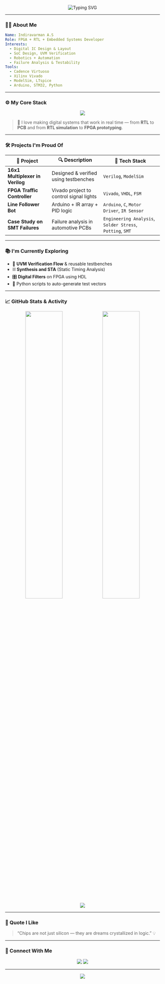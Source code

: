 <!-- Aesthetic GitHub Profile README for indiravarman -->

<p align="center">
  <img src="https://readme-typing-svg.demolab.com?font=Fira+Code&duration=3000&pause=1000&center=true&width=435&lines=Hi+%F0%9F%91%8B%2C+I'm+Indiravarman!;FPGA+%7C+VLSI+%7C+Embedded+Systems+%7C+RTL;Welcome+to+my+Hardware+World+%F0%9F%8C%90" alt="Typing SVG" />
</p>

---

### 👨‍💻 About Me

```yaml
Name: Indiravarman A.S
Role: FPGA + RTL + Embedded Systems Developer
Interests:
  - Digital IC Design & Layout
  - SoC Design, UVM Verification
  - Robotics + Automation
  - Failure Analysis & Testability
Tools:
  - Cadence Virtuoso
  - Xilinx Vivado
  - ModelSim, LTspice
  - Arduino, STM32, Python
```

---

### ⚙️ My Core Stack

<p align="center">
  <img src="https://skillicons.dev/icons?i=verilog,vhdl,vivado,c,arduino,github,py,cadence" />
</p>

> 🧠 I love making digital systems that work in real time — from **RTL** to **PCB** and from **RTL simulation** to **FPGA prototyping**.

---

### 🛠 Projects I'm Proud Of

| 🚀 Project | 🔍 Description | 📂 Tech Stack |
|-----------|----------------|----------------|
| **16x1 Multiplexer in Verilog** | Designed & verified using testbenches | `Verilog`, `ModelSim` |
| **FPGA Traffic Controller** | Vivado project to control signal lights | `Vivado`, `VHDL`, `FSM` |
| **Line Follower Bot** | Arduino + IR array + PID logic | `Arduino`, `C`, `Motor Driver`, `IR Sensor` |
| **Case Study on SMT Failures** | Failure analysis in automotive PCBs | `Engineering Analysis`, `Solder Stress`, `Potting`, `SMT` |

---

### 📚 I'm Currently Exploring

- 🔬 **UVM Verification Flow** & reusable testbenches  
- ⛓️ **Synthesis and STA** (Static Timing Analysis)  
- 🎛️ **Digital Filters** on FPGA using HDL  
- 🧩 Python scripts to auto-generate test vectors

---

### 📈 GitHub Stats & Activity

<div align="center">
  <img width="49%" src="https://github-readme-stats.vercel.app/api?username=indiravarman&show_icons=true&theme=github_dark&hide_border=true" />
  <img width="49%" src="https://github-readme-streak-stats.herokuapp.com/?user=indiravarman&theme=github-dark&hide_border=true" />
  <br><br>
  <img src="https://github-readme-stats.vercel.app/api/top-langs/?username=indiravarman&layout=compact&theme=github_dark&hide_border=true" />
</div>

---

### 💬 Quote I Like

> “Chips are not just silicon — they are dreams crystallized in logic.” 💡

---

### 🤝 Connect With Me

<p align="center">
  <a href="mailto:asindiravarman@gmail.com"><img src="https://img.shields.io/badge/Gmail-asindiravarman@gmail.com-D14836?style=for-the-badge&logo=gmail&logoColor=white"/></a>
  <a href="https://linkedin.com/in/indiravarmanAS"><img src="https://img.shields.io/badge/LinkedIn-Indiravarman-blue?style=for-the-badge&logo=linkedin&logoColor=white"/></a>
</p>

---



<p align="center">
  <img src="https://capsule-render.vercel.app/api?type=waving&color=gradient&height=120&section=footer"/>
</p>
